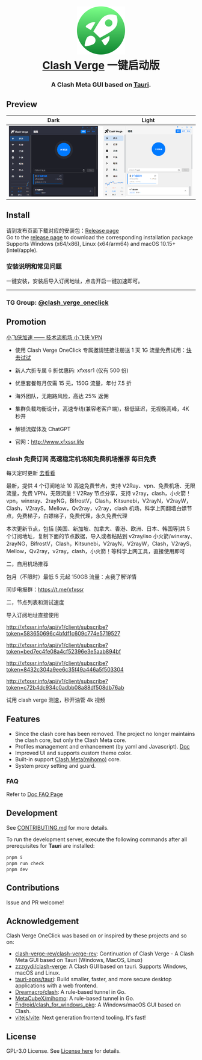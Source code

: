<h1 align="center">
  <img src="./src-tauri/icons/icon.png" alt="Clash" width="128" />
  <br>
   <a href="https://github.com/zzzgydi/clash-verge">Clash Verge</a> 一键启动版
  <br>
</h1>

<h3 align="center">
A Clash Meta GUI based on <a href="https://github.com/tauri-apps/tauri">Tauri</a>.
</h3>

## Preview

| Dark                             | Light                             |
| -------------------------------- | --------------------------------- |
| ![预览](./docs/preview_dark.png) | ![预览](./docs/preview_light.png) |

## Install

请到发布页面下载对应的安装包：[Release page](https://github.com/xfxdesk/clash-verge-oneclick/releases)<br>
Go to the [release page](https://github.com/xfxdesk/clash-verge-oneclick/releases) to download the corresponding installation package<br>
Supports Windows (x64/x86), Linux (x64/arm64) and macOS 10.15+ (intel/apple).

### 安装说明和常见问题

一键安装，安装后导入订阅地址，点击开启一键加速即可。

---

### TG Group: [@clash_verge_oneclick](https://t.me/xfxssr)

## Promotion

[小飞侠加速 —— 技术流机场 小飞侠 VPN](http://xfxssr.top)

- 使用 Clash Verge OneClick 专属邀请链接注册送 1 天 1G 流量免费试用：[快去试试](https://www.yiqidafa.top/xfx/index.html)
- 新人六折专属 6 折优惠码: xfxssr1 (仅有 500 份)
- 优惠套餐每月仅需 15 元，150G 流量，年付 7.5 折

- 海外团队，无跑路风险，高达 25% 返佣
- 集群负载均衡设计，高速专线(兼容老客户端)，极低延迟，无视晚高峰，4K 秒开
- 解锁流媒体及 ChatGPT
- 官网：http://www.xfxssr.life

### clash 免费订阅 高速稳定机场和免费机场推荐 每日免费

每天定时更新 [去看看](https://www.xfxssr.life/nav/)

最新，提供 4 个订阅地址 10 高速免费节点，支持 V2Ray、vpn、免费机场、无限流量，免费 VPN，无限流量！V2Ray 节点分享，支持 v2ray，clash，小火箭！vpn，winxray、2rayNG，BifrostV，Clash，Kitsunebi，V2rayN，V2rayW，Clash，V2rayS，Mellow，Qv2ray，v2ray，clash 机场，科学上网翻墙白嫖节点，免费梯子，白嫖梯子，免费代理，永久免费代理

本次更新节点，包括 [美国、新加坡、加拿大、香港、欧洲、日本、韩国等]共 5 个订阅地址，复制下面的节点数据，导入或者粘贴到 v2ray/iso 小火箭/winxray、2rayNG，BifrostV，Clash，Kitsunebi，V2rayN，V2rayW，Clash，V2rayS，Mellow，Qv2ray，v2ray，clash，小火箭！等科学上网工具，直接使用即可

二，自用机场推荐

包月（不限时）最低 5 元起 150GB 流量：点我了解详情

同步电报群：https://t.me/xfxssr

二，节点列表和测试速度

导入订阅地址直接使用

http://xfxssr.info/api/v1/client/subscribe?token=583650696c4bfdf1c609c774e5719527

http://xfxssr.info/api/v1/client/subscribe?token=bed7ec4fe08a4cf52396e3e5aab894bf

http://xfxssr.info/api/v1/client/subscribe?token=8432c304a9ee6c35f49a446a5f503304

http://xfxssr.info/api/v1/client/subscribe?token=c72b4dc934c0adbb08a88df508db76ab

试用 clash verge 测速，秒开油管 4k 视频

## Features

- Since the clash core has been removed. The project no longer maintains the clash core, but only the Clash Meta core.
- Profiles management and enhancement (by yaml and Javascript). [Doc](https://clash-verge-rev.github.io)
- Improved UI and supports custom theme color.
- Built-in support [Clash.Meta(mihomo)](https://github.com/MetaCubeX/mihomo) core.
- System proxy setting and guard.

### FAQ

Refer to [Doc FAQ Page](https://clash-verge-rev.github.io/faq/windows.html)

## Development

See [CONTRIBUTING.md](./CONTRIBUTING.md) for more details.

To run the development server, execute the following commands after all prerequisites for **Tauri** are installed:

```shell
pnpm i
pnpm run check
pnpm dev
```

## Contributions

Issue and PR welcome!

## Acknowledgement

Clash Verge OneClick was based on or inspired by these projects and so on:

- [clash-verge-rev/clash-verge-rev](https://github.com/clash-verge-rev/clash-verge-rev): Continuation of Clash Verge - A Clash Meta GUI based on Tauri (Windows, MacOS, Linux)
- [zzzgydi/clash-verge](https://github.com/zzzgydi/clash-verge): A Clash GUI based on tauri. Supports Windows, macOS and Linux.
- [tauri-apps/tauri](https://github.com/tauri-apps/tauri): Build smaller, faster, and more secure desktop applications with a web frontend.
- [Dreamacro/clash](https://github.com/Dreamacro/clash): A rule-based tunnel in Go.
- [MetaCubeX/mihomo](https://github.com/MetaCubeX/mihomo): A rule-based tunnel in Go.
- [Fndroid/clash_for_windows_pkg](https://github.com/Fndroid/clash_for_windows_pkg): A Windows/macOS GUI based on Clash.
- [vitejs/vite](https://github.com/vitejs/vite): Next generation frontend tooling. It's fast!

## License

GPL-3.0 License. See [License here](./LICENSE) for details.
